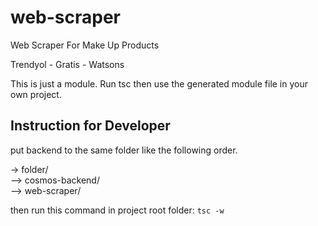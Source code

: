 # web-scraper

Web Scraper For Make Up Products

Trendyol - Gratis - Watsons

This is just a module. Run tsc then use the generated module file in your own project.

## Instruction for Developer

put backend to the same folder like the following order.

-> folder/  
--> cosmos-backend/  
--> web-scraper/

then run this command in project root folder: `tsc -w`
